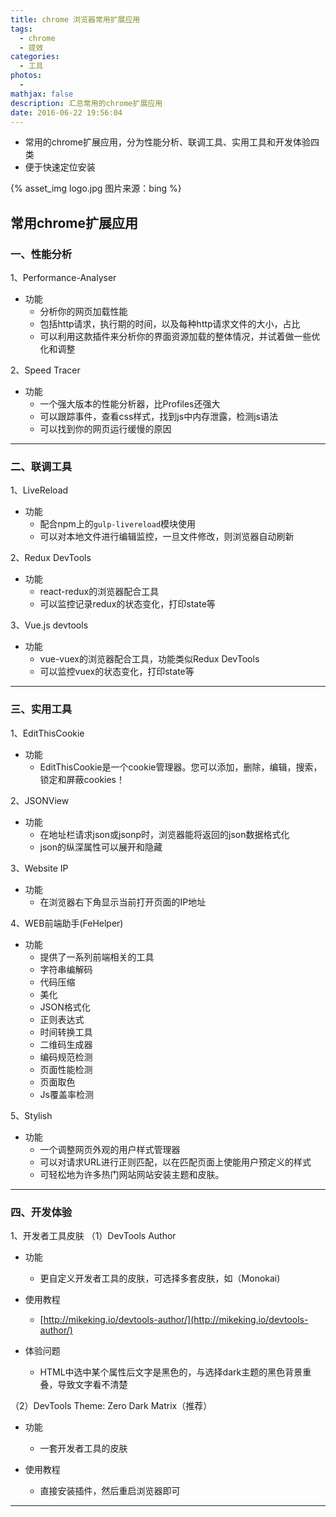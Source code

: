 ```yaml
---
title: chrome 浏览器常用扩展应用
tags:
  - chrome
  - 提效
categories:
  - 工具
photos:
  - 
mathjax: false
description: 汇总常用的chrome扩展应用
date: 2016-06-22 19:56:04
---
```


* 常用的chrome扩展应用，分为性能分析、联调工具、实用工具和开发体验四类
* 便于快速定位安装

{% asset_img logo.jpg 图片来源：bing %}

<!--more-->

## 常用chrome扩展应用

### 一、性能分析
1、Performance-Analyser

* 功能
    * 分析你的网页加载性能
    * 包括http请求，执行期的时间，以及每种http请求文件的大小，占比
    * 可以利用这款插件来分析你的界面资源加载的整体情况，并试着做一些优化和调整

2、Speed Tracer

* 功能
    * 一个强大版本的性能分析器，比Profiles还强大
    * 可以跟踪事件，查看css样式，找到js中内存泄露，检测js语法
    * 可以找到你的网页运行缓慢的原因
    
------------------------------------------------------


### 二、联调工具
1、LiveReload

* 功能
    * 配合npm上的`gulp-livereload`模块使用
    * 可以对本地文件进行编辑监控，一旦文件修改，则浏览器自动刷新

2、Redux DevTools

* 功能
    * react-redux的浏览器配合工具
    * 可以监控记录redux的状态变化，打印state等

3、Vue.js devtools

* 功能
    * vue-vuex的浏览器配合工具，功能类似Redux DevTools
    * 可以监控vuex的状态变化，打印state等

------------------------------------------------------

### 三、实用工具
1、EditThisCookie

* 功能
    * EditThisCookie是一个cookie管理器。您可以添加，删除，编辑，搜索，锁定和屏蔽cookies！

2、JSONView

* 功能
    * 在地址栏请求json或jsonp时，浏览器能将返回的json数据格式化
    * json的纵深属性可以展开和隐藏

3、Website IP

* 功能
    * 在浏览器右下角显示当前打开页面的IP地址

4、WEB前端助手(FeHelper)

* 功能
    * 提供了一系列前端相关的工具
    * 字符串编解码
    * 代码压缩
    * 美化
    * JSON格式化
    * 正则表达式
    * 时间转换工具
    * 二维码生成器
    * 编码规范检测
    * 页面性能检测
    * 页面取色
    * Js覆盖率检测

5、Stylish
* 功能
    * 一个调整网页外观的用户样式管理器
    * 可以对请求URL进行正则匹配，以在匹配页面上使能用户预定义的样式
    * 可轻松地为许多热门网站网站安装主题和皮肤。

------------------------------------------------------

### 四、开发体验
1、开发者工具皮肤
（1）DevTools Author

* 功能
    * 更自定义开发者工具的皮肤，可选择多套皮肤，如（Monokai)

* 使用教程
    * [http://mikeking.io/devtools-author/](http://mikeking.io/devtools-author/)

* 体验问题
    * HTML中选中某个属性后文字是黑色的，与选择dark主题的黑色背景重叠，导致文字看不清楚

（2）DevTools Theme: Zero Dark Matrix（推荐）

* 功能
    * 一套开发者工具的皮肤

* 使用教程  
    * 直接安装插件，然后重启浏览器即可

------------------------------------------------------






